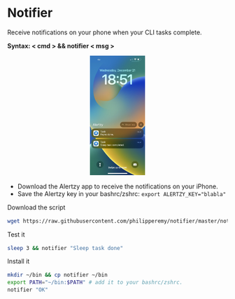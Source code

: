 # Notifier
Receive notifications on your phone when your CLI tasks complete.

**Syntax: < cmd > && notifier < msg >**

<center><img src="show.jpg" width="25%"></img></center>

- Download the Alertzy app to receive the notifications on your iPhone.
- Save the Alertzy key in your bashrc/zshrc: `export ALERTZY_KEY="blabla"`

Download the script
```bash
wget https://raw.githubusercontent.com/philipperemy/notifier/master/notifier && chmod +x notifier
```

Test it
```bash
sleep 3 && notifier "Sleep task done"
```

Install it
```bash
mkdir ~/bin && cp notifier ~/bin
export PATH="~/bin:$PATH" # add it to your bashrc/zshrc.
notifier "OK"
```
